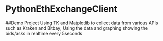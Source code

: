 # PythonEthExchangeClient

##Demo Project 
Using TK and Matplotlib to collect data from various APIs such as Kraken and Bitbay; Using the data and graphing showing the bids/asks in realtime every 5seconds




